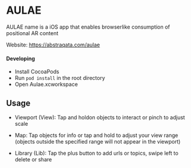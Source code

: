 # AULAE

AULAE name is a iOS app that enables browserlike consumption of positional AR content

Website: https://abstraqata.com/aulae


#### Developing
* Install CocoaPods
* Run ```pod install``` in the root directory
* Open Aulae.xcworkspace


## Usage

- Viewport (View):
Tap and holdon objects to interact or pinch to adjust scale

- Map:
Tap objects for info or tap and hold to adjust your view range (objects outside the specified range will not appear in the viewport)

- Library (Lib):
Tap the plus button to add urls or topics, swipe left to delete or share
